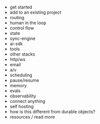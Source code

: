 - get started
- add to an existing project
- routing
- human in the loop
- control flow
- state
- sync-engine
- ai-sdk
- tools
- other stacks
- http/ws
- email
- a/v
- scheduling
- pause/resume
- memory
- evals
- observability
- connect anything
- self hosting
- how is this different from durable objects?
- resources / read more
